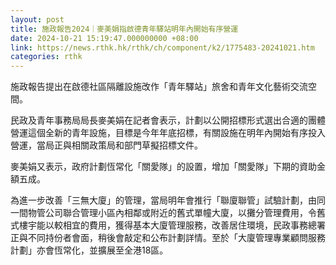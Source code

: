 ```yaml
---
layout: post
title: 施政報告2024｜麥美娟指啟德青年驛站明年內開始有序營運
date: 2024-10-21 15:19:47.000000000 +08:00
link: https://news.rthk.hk/rthk/ch/component/k2/1775483-20241021.htm
categories: rthk
---
```


施政報告提出在啟德社區隔離設施改作「青年驛站」旅舍和青年文化藝術交流空間。

民政及青年事務局局長麥美娟在記者會表示，計劃以公開招標形式選出合適的團體營運這個全新的青年設施，目標是今年年底招標，有關設施在明年內開始有序投入營運，當局正與相關政策局和部門草擬招標文件。

麥美娟又表示，政府計劃恆常化「關愛隊」的設置，增加「關愛隊」下期的資助金額五成。

為進一步改善「三無大廈」的管理，當局明年會推行「聯廈聯管」試驗計劃，由同一間物管公司聯合管理小區內相鄰或附近的舊式單幢大廈，以攤分管理費用，令舊式樓宇能以較相宜的費用，獲得基本大廈管理服務，改善居住環境，民政事務總署正與不同持份者會面，稍後會敲定和公布計劃詳情。至於「大廈管理專業顧問服務計劃」亦會恆常化，並擴展至全港18區。
